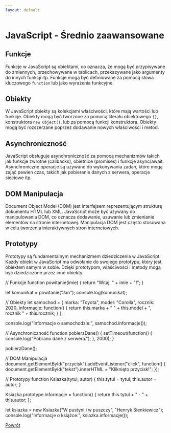 ```yaml
---
layout: default
---
```


# JavaScript - Średnio zaawansowane

## Funkcje
Funkcje w JavaScript są obiektami, co oznacza, że mogą być przypisywane do zmiennych, przechowywane w tablicach, przekazywane jako argumenty do innych funkcji itp. Funkcje mogą być definiowane za pomocą słowa kluczowego `function` lub jako wyrażenia funkcyjne.

## Obiekty
W JavaScript obiekty są kolekcjami właściwości, które mają wartości lub funkcje. Obiekty mogą być tworzone za pomocą literału obiektowego `{}`, konstruktora `new Object()`, lub za pomocą funkcji konstruktora. Obiekty mogą być rozszerzane poprzez dodawanie nowych właściwości i metod.

## Asynchroniczność
JavaScript obsługuje asynchroniczność za pomocą mechanizmów takich jak funkcje zwrotne (callbacks), obietnice (promises) i funkcje async/await. Asynchroniczne operacje są używane do wykonywania zadań, które mogą zająć pewien czas, takich jak pobieranie danych z serwera, operacje sieciowe itp.

## DOM Manipulacja
Document Object Model (DOM) jest interfejsem reprezentującym strukturę dokumentu HTML lub XML. JavaScript może być używany do manipulowania DOM, co oznacza dodawanie, usuwanie lub zmienianie elementów na stronie internetowej. Manipulacja DOM jest często stosowana w celu tworzenia interaktywnych stron internetowych.

## Prototypy
Prototypy są fundamentalnym mechanizmem dziedziczenia w JavaScript. Każdy obiekt w JavaScript ma odwołanie do swojego prototypu, który jest obiektem samym w sobie. Dzięki prototypom, właściwości i metody mogą być dziedziczone przez inne obiekty.

// Funkcje
function powitanie(imie) {
    return "Witaj, " + imie + "!";
}

let komunikat = powitanie("Jan");
console.log(komunikat);

// Obiekty
let samochod = {
    marka: "Toyota",
    model: "Corolla",
    rocznik: 2020,
    informacje: function() {
        return this.marka + " " + this.model + ", rocznik " + this.rocznik;
    }
};

console.log("Informacje o samochodzie:", samochod.informacje());

// Asynchroniczność
function pobierzDane() {
    setTimeout(function() {
        console.log("Pobrano dane z serwera.");
    }, 2000);
}

pobierzDane();

// DOM Manipulacja
document.getElementById("przycisk").addEventListener("click", function() {
    document.getElementById("tekst").innerHTML = "Kliknięto przycisk!";
});

// Prototypy
function Ksiazka(tytul, autor) {
    this.tytul = tytul;
    this.autor = autor;
}

Ksiazka.prototype.informacje = function() {
    return this.tytul + " - " + this.autor;
};

let ksiazka = new Ksiazka("W pustyni i w puszczy", "Henryk Sienkiewicz");
console.log("Informacje o książce:", ksiazka.informacje());

[Powrót](../)
